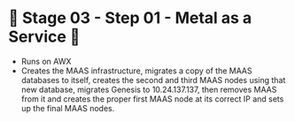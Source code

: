 # 🚧 Stage 03 - Step 01 - Metal as a Service 🚧
* Runs on AWX
* Creates the MAAS infrastructure, migrates a copy of the MAAS databases to itself, creates the second and third MAAS nodes using that new database, migrates Genesis to 10.24.137.137, then removes MAAS from it and creates the proper first MAAS node at its correct IP and sets up the final MAAS nodes.